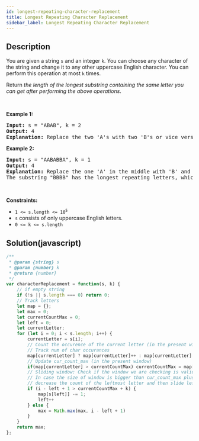 ```yaml
---
id: longest-repeating-character-replacement
title: Longest Repeating Character Replacement
sidebar_label: Longest Repeating Character Replacement
---
```

## Description
<div class="description">
<p>You are given a string <code>s</code> and an integer <code>k</code>. You can choose any character of the string and change it to any other uppercase English character. You can perform this operation at most <code>k</code> times.</p>

<p>Return <em>the length of the longest substring containing the same letter you can get after performing the above operations</em>.</p>

<p>&nbsp;</p>
<p><strong>Example 1:</strong></p>

<pre>
<strong>Input:</strong> s = &quot;ABAB&quot;, k = 2
<strong>Output:</strong> 4
<strong>Explanation:</strong> Replace the two &#39;A&#39;s with two &#39;B&#39;s or vice versa.
</pre>

<p><strong>Example 2:</strong></p>

<pre>
<strong>Input:</strong> s = &quot;AABABBA&quot;, k = 1
<strong>Output:</strong> 4
<strong>Explanation:</strong> Replace the one &#39;A&#39; in the middle with &#39;B&#39; and form &quot;AABBBBA&quot;.
The substring &quot;BBBB&quot; has the longest repeating letters, which is 4.
</pre>

<p>&nbsp;</p>
<p><strong>Constraints:</strong></p>

<ul>
	<li><code>1 &lt;= s.length &lt;= 10<sup>5</sup></code></li>
	<li><code>s</code> consists of only uppercase English letters.</li>
	<li><code>0 &lt;= k &lt;= s.length</code></li>
</ul>

</div>

## Solution(javascript)
```javascript
/**
 * @param {string} s
 * @param {number} k
 * @return {number}
 */
var characterReplacement = function(s, k) {
    // if empty string
    if (!s || s.length === 0) return 0;
    // Track letters
    let map = {};
    let max = 0;
    let currentCountMax = 0;
    let left = 0;
    let currentLetter;
    for (let i = 0; i < s.length; i++) {
        currentLetter = s[i];
        // Count the occurence of the current letter (in the present window)
        // Track num of char occurances
        map[currentLetter] ? map[currentLetter]++ : map[currentLetter] = 1;
        // Update cur_count_max (in the present window)
        if(map[currentLetter] > currentCountMax) currentCountMax = map[currentLetter];
        // Sliding window: Check if the window we are checking is valid or not
        // In case the size of window is bigger than cur_count_max plus max change(k)
        // decrease the count of the leftmost letter and then slide left (left++)
        if (i - left + 1 > currentCountMax + k) {
            map[s[left]] -= 1;
            left++
        } else {
            max = Math.max(max, i - left + 1)
        }
    }
    return max;
};
```